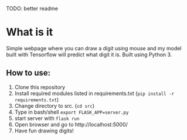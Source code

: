 TODO: better readme

# What is it
Simple webpage where you can draw a digit using mouse and my model built with Tensorflow will predict what digit it is.
Built using Python 3.

## How to use:
1. Clone this repository
2. Install required modules listed in requirements.txt (`pip install -r requirements.txt`)
3. Change directory to src. (`cd src`)
4. Type in bash/shell `export FLASK_APP=server.py`
5. start server with `flask run`
6. Open browser and go to http://localhost:5000/
7. Have fun drawing digits!
